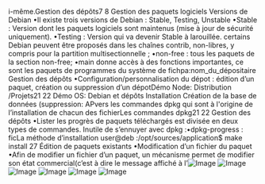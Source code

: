 i-même.Gestion des dépôts7
8
Gestion des paquets logiciels
Versions de Debian
•Il existe trois versions de Debian : Stable, Testing, Unstable 
•Stable : Version dont les paquets logiciels sont maintenus (mise à jour de sécurité 
uniquement).
•Testing : Version qui va devenir Stable à larouillée. 
certains Debian peuvent être proposés dans les chaînes contrib, non-libres, 
y compris pour la partition multisectionnelle ;
•non-free : tous les paquets de la section non-free;
•main donne accès à des fonctions importantes, ce sont les paquets de 
programmes du système de fichpa:nom_du_dépositaire
Gestion des dépôts
•Configuration/personnalisation du dépot : édition d’un paquet, création ou suppression d’un dépotDémo
Node: Distribution /Projets21
22
Démo
OS: Debian et dépôts
Installation
Création de la base de données
(suppression: APvers les commandes dpkg qui sont à 
l'origine de l’installation de chacun des fichierLes commandes dpkg21
22
Gestion des dépôts
•Lister les progrès de paquets téléchargés est divisée en deux types de commandes. Inutile de s’ennuyer avec dpkg :•dpkg-progress : ficLa méthode d’installation
user@deb :/opt/sources/application$ make install 27
Édition de paquets existants
•Modification d’un fichier du paquet
•Afin de modifier un fichier d’un paquet, un mécanisme permet de modifier son état 	commercial(c’est à dire le message affiché à l’![Image](image15.png)
![Image](image16.png)
![Image](image17.png)
![Image](image18.png)
![Image](image19.png)
![Image](image20.png)